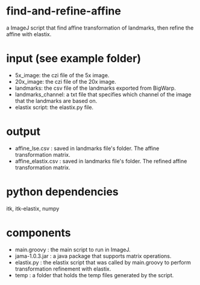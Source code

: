 # find-and-refine-affine
a ImageJ script that find affine transformation of landmarks, then refine the affine with elastix.
# input (see example folder)
* 5x_image: the czi file of the 5x image.
* 20x_image: the czi file of the 20x image.
* landmarks: the csv file of the landmarks exported from BigWarp.
* landmarks_channel: a txt file that specifies which channel of the image that the landmarks are based on.
* elastix script: the elastix.py file.
# output
* affine_lse.csv : saved in landmarks file's folder. The affine transformation matrix.
* affine_elastix.csv : saved in landmarks file's folder. The refined affine transformation matrix.
# python dependencies
itk, itk-elastix, numpy
# components
* main.groovy : the main script to run in ImageJ.
* jama-1.0.3.jar : a java package that supports matrix operations.
* elastix.py : the elastix script that was called by main.groovy to perform transformation refinement with elastix.
* temp : a folder that holds the temp files generated by the script.
